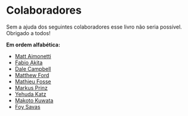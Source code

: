 # Colaboradores

Sem a ajuda dos seguintes colaboradores esse livro não seria possível. Obrigado a todos!

**Em ordem alfabética:**

* [Matt Aimonetti](http://merbist.com)
* [Fabio Akita](http://akitaonrails.com)
* [Dale Campbell](http://corrupt.save-state.net/)
* [Matthew Ford](http://github.com/deimos1986)
* [Mathieu Fosse](http://blog.kawooa.org)
* [Markus Prinz](http://blog.nuclearsquid.com/)
* [Yehuda Katz](http://yehudakatz.com)
* [Makoto Kuwata](http://www.kuwata-lab.com/)
* [Foy Savas](http://foysavas.com/)
